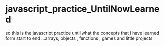# javascript_practice_UntilNowLearned
so this is the javascript practice until what the concepts that  i have learned form start to end ...arrays, objects , functions , games and little projects 
